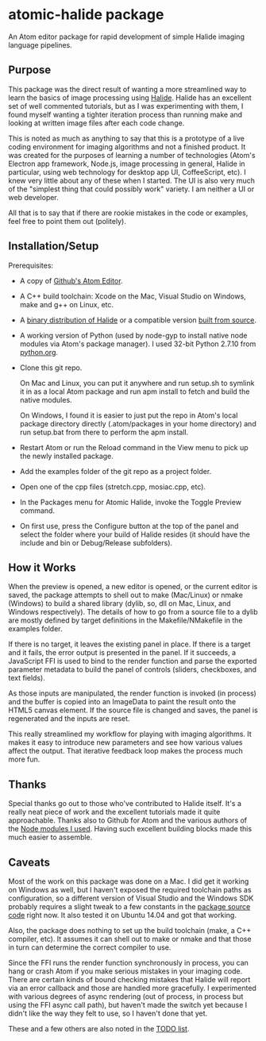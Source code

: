 # atomic-halide package

An Atom editor package for rapid development of simple Halide imaging language pipelines.

Purpose
-------
This package was the direct result of wanting a more streamlined way to learn the basics of image processing using [Halide][halide]. Halide has an excellent set of well commented tutorials, but as I was experimenting with them, I found myself wanting a tighter iteration process than running make and looking at written image files after each code change.

This is noted as much as anything to say that this is a prototype of a live coding environment for imaging algorithms and not a finished product. It was created for the purposes of learning a number of technologies (Atom's Electron app framework, Node.js, image processing in general, Halide in particular, using web technology for desktop app UI, CoffeeScript, etc). I knew very little about any of these when I started. The UI is also very much of the "simplest thing that could possibly work" variety. I am neither a UI or web developer.

All that is to say that if there are rookie mistakes in the code or examples, feel free to point them out (politely).

Installation/Setup
------------------

Prerequisites:
* A copy of [Github's Atom Editor][atom].
* A C++ build toolchain: Xcode on the Mac, Visual Studio on Windows, make and g++ on Linux, etc.
* A [binary distribution of Halide][halide-release] or a compatible version [built from source][halide-git].
* A working version of Python (used by node-gyp to install native node modules via Atom's package manager). I used 32-bit Python 2.7.10 from [python.org][python].
* Clone this git repo.

    On Mac and Linux, you can put it anywhere and run setup.sh to symlink it in as a local Atom package and run apm install to fetch and build the native modules.

    On Windows, I found it is easier to just put the repo in Atom's local package directory directly (.atom/packages in your home directory) and run setup.bat from there to perform the apm install.
* Restart Atom or run the Reload command in the View menu to pick up the newly installed package.
* Add the examples folder of the git repo as a project folder.
* Open one of the cpp files (stretch.cpp, mosiac.cpp, etc).
* In the Packages menu for Atomic Halide, invoke the Toggle Preview command.
* On first use, press the Configure button at the top of the panel and select the folder where your build of Halide resides (it should have the include and bin or Debug/Release subfolders).

How it Works
------------
When the preview is opened, a new editor is opened, or the current editor is saved, the package attempts to shell out to make (Mac/Linux) or nmake (Windows) to build a shared library (dylib, so, dll on Mac, Linux, and Windows respectively). The details of how to go from a source file to a dylib are mostly defined by target definitions in the Makefile/NMakefile in the examples folder.

If there is no target, it leaves the existing panel in place. If there is a target and it fails, the error output is presented in the panel. If it succeeds, a JavaScript FFI is used to bind to the render function and parse the exported parameter metadata to build the panel of controls (sliders, checkboxes, and text fields).

As those inputs are manipulated, the render function is invoked (in process) and the buffer is copied into an ImageData to paint the result onto the HTML5 canvas element. If the source file is changed and saves, the panel is regenerated and the inputs are reset.

This really streamlined my workflow for playing with imaging algorithms. It makes it easy to introduce new parameters and see how various values affect the output. That iterative feedback loop makes the process much more fun.

Thanks
------
Special thanks go out to those who've contributed to Halide itself. It's a really neat piece of work and the excellent tutorials made it quite approachable. Thanks also to Github for Atom and the various authors of the [Node modules I used](package.json). Having such excellent building blocks made this much easier to assemble.

Caveats
-------
Most of the work on this package was done on a Mac. I did get it working on Windows as well, but I haven't exposed the required toolchain paths as configuration, so a different version of Visual Studio and the Windows SDK probably requires a slight tweak to a few constants in the [package source code](lib/winenv.coffee) right now. It also tested it on Ubuntu 14.04 and got that working.

Also, the package does nothing to set up the build toolchain (make, a C++ compiler, etc). It assumes it can shell out to make or nmake and that those in turn can determine the correct compiler to use.

Since the FFI runs the render function synchronously in process, you can hang or crash Atom if you make serious mistakes in your imaging code. There are certain kinds of bound checking mistakes that Halide will report via an error callback and those are handled more gracefully. I experimented with various degrees of async rendering (out of process, in process but using the FFI async call path), but haven't made the switch yet because I didn't like the way they felt to use, so I haven't done that yet.

These and a few others are also noted in the [TODO list](TODO.txt).

[atom]: https://atom.io
[demo]: https://www.youtube.com/watch?v=PTSVlT3Iq4U
[halide]: http://halide-lang.org/
[halide-git]: https://github.com/halide/Halide
[halide-release]: https://github.com/halide/Halide/releases
[python]: https://www.python.org
